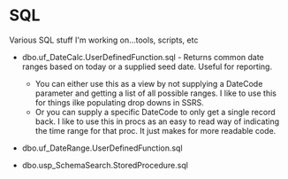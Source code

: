 # SQL
Various SQL stuff I'm working on...tools, scripts, etc

- dbo.uf_DateCalc.UserDefinedFunction.sql - Returns common date ranges based on today or a supplied seed date. Useful for reporting.
	- You can either use this as a view by not supplying a DateCode parameter and getting a list of all possible ranges. I like to use this for things ilke populating drop downs in SSRS.
	- Or you can supply a specific DateCode to only get a single record back. I like to use this in procs as an easy to read way of indicating the time range for that proc. It just makes for more readable code.

- dbo.uf_DateRange.UserDefinedFunction.sql

- dbo.usp_SchemaSearch.StoredProcedure.sql